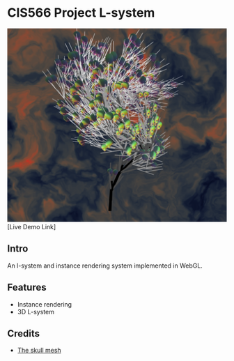 # CIS566 Project L-system

![](./result.png)
[Live Demo Link]

## Intro

An l-system and instance rendering system implemented in WebGL.

## Features

- Instance rendering
- 3D L-system

## Credits

- [The skull mesh](https://www.turbosquid.com/3d-models/3d-model-skull-1256196)
